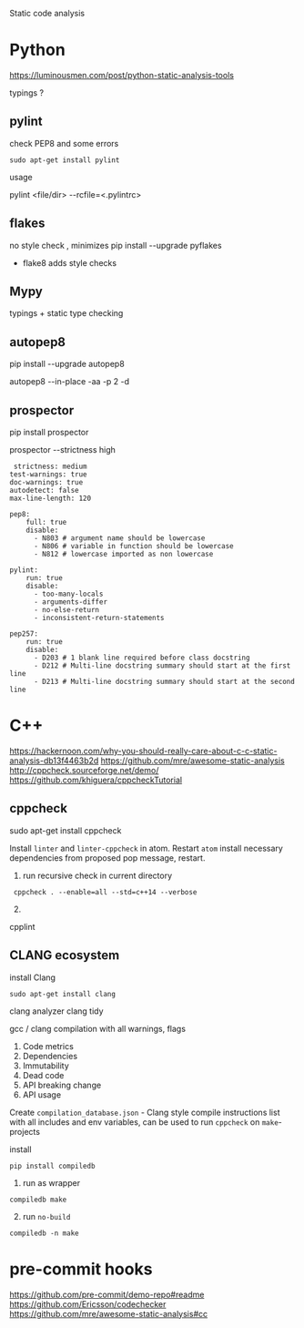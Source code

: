 Static code analysis
<!--more-->
# Python
https://luminousmen.com/post/python-static-analysis-tools

typings ?

## pylint 

check PEP8 and some errors
```
sudo apt-get install pylint
```
usage 

pylint <file/dir> --rcfile=<.pylintrc>


## flakes 

no style check , minimizes 
pip install --upgrade pyflakes

+ flake8 adds style checks 


## Mypy 
typings + static type checking 


## autopep8
pip install --upgrade autopep8


autopep8 --in-place -aa -p 2 -d <filename>

## prospector 


 pip install prospector

prospector --strictness high

```
 strictness: medium
test-warnings: true
doc-warnings: true
autodetect: false
max-line-length: 120

pep8:
    full: true
    disable:
      - N803 # argument name should be lowercase
      - N806 # variable in function should be lowercase
      - N812 # lowercase imported as non lowercase

pylint:
    run: true
    disable:
      - too-many-locals
      - arguments-differ
      - no-else-return
      - inconsistent-return-statements
      
pep257:
    run: true
    disable:
      - D203 # 1 blank line required before class docstring
      - D212 # Multi-line docstring summary should start at the first line
      - D213 # Multi-line docstring summary should start at the second line
```

# C++

https://hackernoon.com/why-you-should-really-care-about-c-c-static-analysis-db13f4463b2d
https://github.com/mre/awesome-static-analysis
http://cppcheck.sourceforge.net/demo/
https://github.com/khiguera/cppcheckTutorial

## cppcheck 

sudo apt-get install cppcheck

Install `linter`  and `linter-cppcheck` in atom. Restart `atom` install necessary dependencies from proposed pop message, restart.


1. run recursive check in current directory
```
 cppcheck . --enable=all --std=c++14 --verbose
```

2. 


cpplint

## CLANG ecosystem

install Clang
```
sudo apt-get install clang
```


clang analyzer 
clang tidy

gcc / clang compilation with all warnings, flags 


1. Code metrics
2. Dependencies
3. Immutability
4. Dead code
5. API breaking change
6. API usage


Create `compilation_database.json` - Clang style compile instructions list with all includes and env variables,
can be used to run `cppcheck` on `make`-projects 

install 

`pip install compiledb` 

1. run as wrapper 
```
compiledb make
```

2. run `no-build`
```
compiledb -n make
```



# pre-commit hooks 

https://github.com/pre-commit/demo-repo#readme
https://github.com/Ericsson/codechecker
https://github.com/mre/awesome-static-analysis#cc